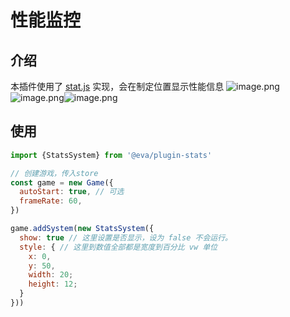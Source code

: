 # 性能监控

## 介绍
本插件使用了 [stat.js](https://github.com/mrdoob/stats.js/) 实现，会在制定位置显示性能信息
![image.png](https://cdn.nlark.com/yuque/0/2019/png/107226/1577548935329-5be71d61-eb4c-45e3-9397-9ff08722dd6a.png#align=left&display=inline&height=262&margin=%5Bobject%20Object%5D&name=image.png&originHeight=524&originWidth=424&size=355404&status=done&style=none&width=212)![image.png](https://cdn.nlark.com/yuque/0/2019/png/107226/1577548961565-38cea6de-b8c8-4216-a0ae-1779928db566.png#align=left&display=inline&height=211&margin=%5Bobject%20Object%5D&name=image.png&originHeight=422&originWidth=476&size=324266&status=done&style=none&width=238)![image.png](https://cdn.nlark.com/yuque/0/2019/png/107226/1577548985390-504463fd-a95d-4e36-92a3-e70e25486d86.png#align=left&display=inline&height=201&margin=%5Bobject%20Object%5D&name=image.png&originHeight=402&originWidth=470&size=307592&status=done&style=none&width=235)


## 使用


```js
import {StatsSystem} from '@eva/plugin-stats'

// 创建游戏，传入store
const game = new Game({
  autoStart: true, // 可选
  frameRate: 60,
})

game.addSystem(new StatsSystem({
  show: true // 这里设置是否显示，设为 false 不会运行。
  style: { // 这里到数值全部都是宽度到百分比 vw 单位
    x: 0,
    y: 50,
    width: 20;
    height: 12;
  }
}))



```


